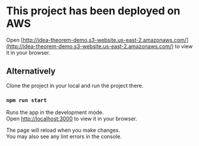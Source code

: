 # This project has been deployed on AWS

Open [http://idea-theorem-demo.s3-website.us-east-2.amazonaws.com/](http://idea-theorem-demo.s3-website.us-east-2.amazonaws.com/) to view it in your browser. 

## Alternatively

Clone the project in your local and run the project there.

### `npm run start`

Runs the app in the development mode.\
Open [http://localhost:3000](http://localhost:3000) to view it in your browser.

The page will reload when you make changes.\
You may also see any lint errors in the console.
